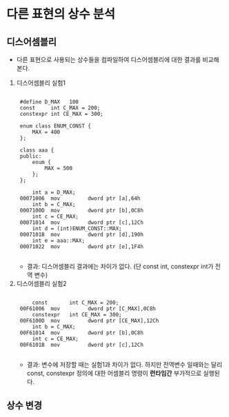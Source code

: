 # 다른 표현의 상수 분석
## 디스어셈블리
* 다른 표현으로 사용되는 상수들을 컴파일하여 디스어셈블리에 대한 결과를 비교해본다.
1. 디스어셈블리 실험1
    <pre><code>
    #define D_MAX   100
    const     int C_MAX = 200;
    constexpr int CE_MAX = 300;

    enum class ENUM_CONST {
        MAX = 400
    };

    class aaa {
    public:
        enum {
            MAX = 500
        };
    };

        int a = D_MAX;
    00071006  mov         dword ptr [a],64h  
        int b = C_MAX;
    0007100D  mov         dword ptr [b],0C8h  
        int c = CE_MAX;
    00071014  mov         dword ptr [c],12Ch  
        int d = (int)ENUM_CONST::MAX;
    0007101B  mov         dword ptr [d],190h  
        int e = aaa::MAX;
    00071022  mov         dword ptr [e],1F4h  
    </pre></code>
    * 결과: 디스어셈블리 결과에는 차이가 없다. (단 const int, constexpr int가 전역 변수)
2. 디스어셈블리 실험2
    <pre><code>
        const       int C_MAX = 200;
    00F61006  mov         dword ptr [C_MAX],0C8h  
        constexpr   int CE_MAX = 300;
    00F6100D  mov         dword ptr [CE_MAX],12Ch  
        int b = C_MAX;
    00F61014  mov         dword ptr [b],0C8h  
        int c = CE_MAX;
    00F6101B  mov         dword ptr [c],12Ch
    </code></pre>
    * 결과: 변수에 저장할 때는 실험1과 차이가 없다. 하지만 전역변수 일때와는 달리 const, constexpr 정의에 대한 어셈블리 명령이 **런타임간** 부가적으로 실행된다.

## 상수 변경

